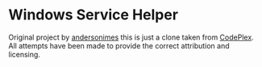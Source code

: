# Windows Service Helper

Original project by [andersonimes](https://github.com/andersonimes) this is just a clone taken from [CodePlex](https://windowsservicehelper.codeplex.com/).
All attempts have been made to provide the correct attribution and licensing.

